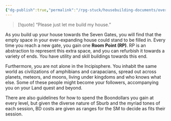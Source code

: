 ```yaml
---
{"dg-publish":true,"permalink":"/rpg-stuck/housebuilding-documents/overview-of-housebuilding/"}
---
```



>[!quote] “Please just let me build my house.”

As you build up your house towards the Seven Gates, you will find that the empty space in your ever-expanding house could stand to be filled in. 
Every time you reach a new gate, you gain one **Room Point (RP)**. 
RP is an abstraction to represent this extra space, and you can refurbish it towards a variety of ends. You have utility and skill buildings towards this end.

Furthermore, you are not alone in the Incipisphere. You inhabit the same world as civilizations of amphibians and carapacians, spread out across planets, meteors, and moons, living under kingdoms and who knows what else. Some of these people might become your followers, accompanying you on your Land quest and beyond.

There are also guidelines for how to spend the Boondollars you gain at every level, but given the diverse nature of Sburb and the myriad tones of each session, BD costs are given as ranges for the SM to decide as fits their session.

